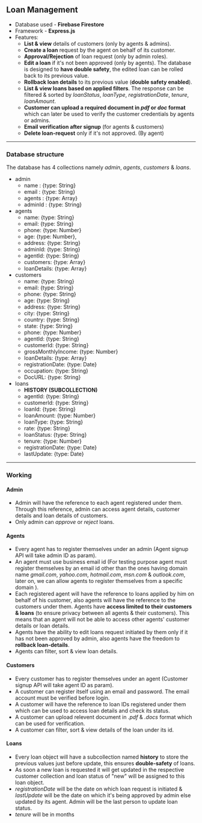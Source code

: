 ## Loan Management 

+ Database used - **Firebase Firestore**
+ Framework - **Express.js**
+ Features:
    + **List & view** details of customers (only by agents & admins).
    + **Create a loan** request by the agent on behalf of its customer.
    + **Approval/Rejection** of loan request (only by admin roles).
    + **Edit a loan** if it's not been approved (only by agents). The database is designed to **have double safety**, the edited loan can be rolled back to its previous value.
    + **Rollback loan details** to its previous value (**double safety enabled**).
    + **List & view loans based on applied filters**. The response can be filtered & sorted by *loanStatus*, *loanType*, *registrationDate*, *tenure*, *loanAmount*.
    + **Customer can upload a required document in *pdf* or *doc* format** which can later be used to verify the customer credentials by agents or admins.
    + **Email verification after signup** (for agents & customers)
    + **Delete loan-request** only if it's not approved. (By agent)
---

### Database structure
The database has 4 collections namely *admin*, *agents*, *customers* & *loans*. 

 + admin
    + name : {type: String}
    + email : {type: String}
    + agents : {type: Array}
    + adminId : {type: String}
 + agents
    + name: {type: String}
    + email: {type: String}
    + phone: {type: Number}
    + age: {type: Number},
    + address: {type: String}
    + adminId: {type: String}
    + agentId: {type: String}
    + customers: {type: Array}
    + loanDetails: {type: Array}
 + customers
    + name: {type: String}
    + email: {type: String}
    + phone: {type: String}
    + age: {type: String}
    + address: {type: String}
    + city: {type: String}
    + country: {type: String}
    + state: {type: String}
    + phone: {type: Number}
    + agentId: {type: String}
    + customerId: {type: String}
    + grossMonthlyIncome: {type: Number}
    + loanDetails: {type: Array}
    + registrationDate: {type: Date}
    + occupation: {type: String}
    + DocURL: {type: String}
 + loans
    + **HISTORY (SUBCOLLECTION)**
    + agentId: {type: String}
    + customerId: {type: String}
    + loanId: {type: String}
    + loanAmount: {type: Number}
    + loanType: {type: String}
    + rate: {type: String}
    + loanStatus: {type: String}
    + tenure: {type: Number}
    + registrationDate: {type: Date}
    + lastUpdate: {type: Date}
---
### Working
 #### Admin
  + Admin will have the reference to each agent registered under them. Through this reference, admin can access agent details, customer details and loan details of customers.
  + Only admin can *approve* or *reject* loans.

 #### Agents  
  + Every agent has to register themselves under an admin (Agent signup API will take admin ID as param).
  + An agent must use business email id (For testing purpose agent must register themselves by an email id other than the ones having domain name *gmail.com*, *yahoo.com*, *hotmail.com*, *msn.com* & *outlook.com*, later on, we can allow agents to register themselves from a specific domain ). 
  + Each registered agent will have the reference to loans applied by him on behalf of his customer, also agents will have the reference to the customers under them. Agents have **access limited to their customers &  loans** (to ensure privacy between all agents & their customers). This means that an agent will not be able to access other agents' customer details or loan details.
  + Agents have the ability to edit loans request initiated by them only if it has not been approved by admin, also agents have the freedom to **rollback loan-details**.
  + Agents can filter, sort & view loan details.
 #### Customers
  + Every customer has to register themselves under an agent (Customer signup API will take agent ID as param).
  + A customer can register itself using an email and password. The email account must be verified before login.
  + A customer will have the reference to loan IDs registered under them which can be used to access loan details and check its status.
  + A customer can upload relevent document in *.pdf* & *.docs* format which can be used for verification.
  + A customer can filter, sort & view details of the loan under its id.
 #### Loans
  + Every loan object will have a subcollection named **history** to store the previous values just before update, this ensures **double-safety** of loans.
  + As soon a new loan is requested it will get updated in the respective customer collection and loan status of "new" will be assigned to this loan object.
  + *registrationDate* will be the date on which loan request is initiated & *lastUpdate* will be the date on which it's being approved by admin else updated by its agent. Admin will be the last person to update loan status.
  + *tenure* will be in months 






